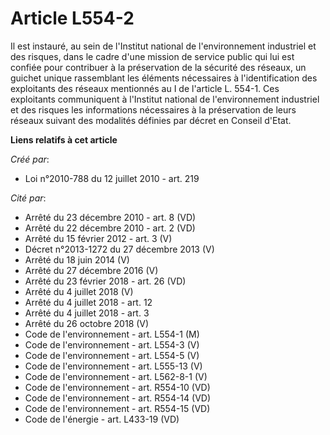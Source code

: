 # Article L554-2

Il est instauré, au sein de l'Institut national de l'environnement industriel et des risques, dans le cadre d'une mission de
service public qui lui est confiée pour contribuer à la préservation de la sécurité des réseaux, un guichet unique
rassemblant les éléments nécessaires à l'identification des exploitants des réseaux mentionnés au I de l'article L. 554-1.
Ces exploitants communiquent à l'Institut national de l'environnement industriel et des risques les informations nécessaires
à la préservation de leurs réseaux suivant des modalités définies par décret en Conseil d'Etat.

**Liens relatifs à cet article**

_Créé par_:

  - Loi n°2010-788 du 12 juillet 2010 - art. 219

_Cité par_:

  - Arrêté du 23 décembre 2010 - art. 8 (VD)
  - Arrêté du 22 décembre 2010 - art. 2 (VD)
  - Arrêté du 15 février 2012 - art. 3 (V)
  - Décret n°2013-1272 du 27 décembre 2013 (V)
  - Arrêté du 18 juin 2014 (V)
  - Arrêté du 27 décembre 2016 (V)
  - Arrêté du 23 février 2018 - art. 26 (VD)
  - Arrêté du 4 juillet 2018 (V)
  - Arrêté du 4 juillet 2018 - art. 12
  - Arrêté du 4 juillet 2018 - art. 3
  - Arrêté du 26 octobre 2018 (V)
  - Code de l'environnement - art. L554-1 (M)
  - Code de l'environnement - art. L554-3 (V)
  - Code de l'environnement - art. L554-5 (V)
  - Code de l'environnement - art. L555-13 (V)
  - Code de l'environnement - art. L562-8-1 (V)
  - Code de l'environnement - art. R554-10 (VD)
  - Code de l'environnement - art. R554-14 (VD)
  - Code de l'environnement - art. R554-15 (VD)
  - Code de l'énergie - art. L433-19 (VD)

